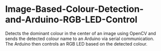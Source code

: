 # Image-Based-Colour-Detection-and-Arduino-RGB-LED-Control
Detects the dominant colour in the center of an image using OpenCV and sends the detected colour name to an Arduino via serial communication. The Arduino then controls an RGB LED based on the detected colour.
